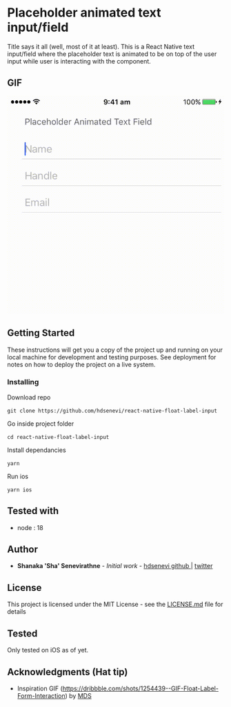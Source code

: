 # Placeholder animated text input/field

Title says it all (well, most of it at least). This is a React Native text input/field where the placeholder text is animated to be on top of the user input while user is interacting with the component.

## GIF
![](https://github.com/hdsenevi/react-native-float-label-input/blob/master/docs/TextFieldAnimated.gif)

## Getting Started

These instructions will get you a copy of the project up and running on your local machine for development and testing purposes. See deployment for notes on how to deploy the project on a live system.

### Installing

Download repo 
```
git clone https://github.com/hdsenevi/react-native-float-label-input
```

Go inside project folder
```
cd react-native-float-label-input
```

Install dependancies
```
yarn
```

Run ios
```
yarn ios
```

## Tested with 
* node : 18

## Author

* **Shanaka 'Sha' Senevirathne** - *Initial work* - [hdsenevi github ](https://github.com/hdsenevi) | [twitter](https://twitter.com/hdsenevi)

## License

This project is licensed under the MIT License - see the [LICENSE.md](LICENSE.md) file for details

## Tested

Only tested on iOS as of yet.

## Acknowledgments (Hat tip)

* Inspiration GIF (https://dribbble.com/shots/1254439--GIF-Float-Label-Form-Interaction) by [MDS](https://dribbble.com/mds)
